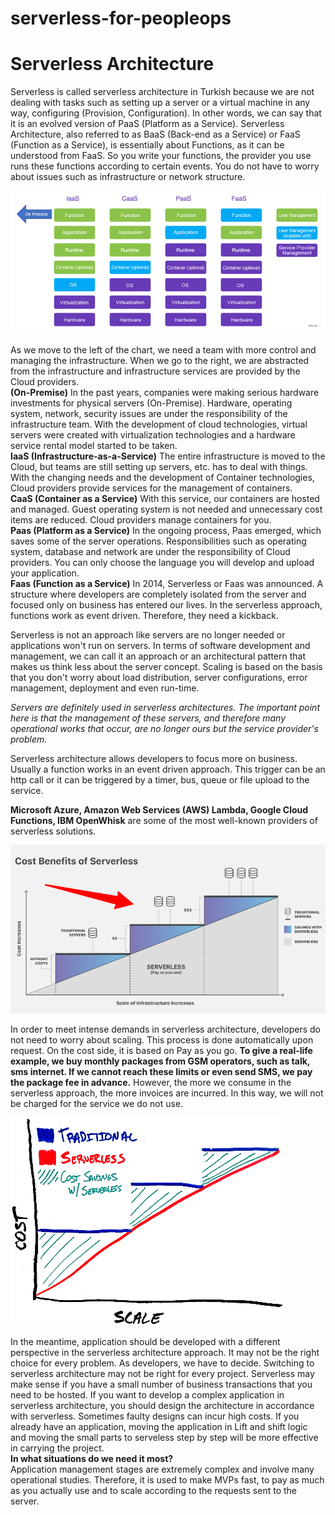 # serverless-for-peopleops
# Serverless Architecture
Serverless is called serverless architecture in Turkish because we are not dealing with tasks such as setting up a server or a virtual machine in any way, configuring (Provision, Configuration). In other words, we can say that it is an evolved version of PaaS (Platform as a Service). Serverless Architecture, also referred to as BaaS (Back-end as a Service) or FaaS (Function as a Service), is essentially about Functions, as it can be understood from FaaS. So you write your functions, the provider you use runs these functions according to certain events. You do not have to worry about issues such as infrastructure or network structure.

![etiket](https://github.com/ankabeta/serverless-for-peopleops/blob/main/Images/1.png)

As we move to the left of the chart, we need a team with more control and managing the infrastructure. When we go to the right, we are abstracted from the infrastructure and infrastructure services are provided by the Cloud providers. <br/>
**(On-Premise)** In the past years, companies were making serious hardware investments for physical servers (On-Premise). Hardware, operating system, network, security issues are under the responsibility of the infrastructure team. With the development of cloud technologies, virtual servers were created with virtualization technologies and a hardware service rental model started to be taken. <br/>
**IaaS (Infrastructure-as-a-Service)** The entire infrastructure is moved to the Cloud, but teams are still setting up servers, etc. has to deal with things. With the changing needs and the development of Container technologies, Cloud providers provide services for the management of containers. <br/>
**CaaS (Container as a Service)** With this service, our containers are hosted and managed. Guest operating system is not needed and unnecessary cost items are reduced. Cloud providers manage containers for you. <br/>
**Paas (Platform as a Service)** In the ongoing process, Paas emerged, which saves some of the server operations. Responsibilities such as operating system, database and network are under the responsibility of Cloud providers. You can only choose the language you will develop and upload your application. <br/>
**Faas (Function as a Service)** In 2014, Serverless or Faas was announced. A structure where developers are completely isolated from the server and focused only on business has entered our lives. In the serverless approach, functions work as event driven. Therefore, they need a kickback. <br/>

Serverless is not an approach like servers are no longer needed or applications won't run on servers. In terms of software development and management, we can call it an approach or an architectural pattern that makes us think less about the server concept. Scaling is based on the basis that you don't worry about load distribution, server configurations, error management, deployment and even run-time. <br/>

*Servers are definitely used in serverless architectures. The important point here is that the management of these servers, and therefore many operational works that occur, are no longer ours but the service provider's problem.*

Serverless architecture allows developers to focus more on business. Usually a function works in an event driven approach. This trigger can be an http call or it can be triggered by a timer, bus, queue or file upload to the service. <br/>

**Microsoft Azure, Amazon Web Services (AWS) Lambda, Google Cloud Functions, IBM OpenWhisk** are some of the most well-known providers of serverless solutions.

![etiket](https://github.com/ankabeta/serverless-for-peopleops/blob/main/Images/2.png)
 
In order to meet intense demands in serverless architecture, developers do not need to worry about scaling. This process is done automatically upon request. On the cost side, it is based on Pay as you go. **To give a real-life example, we buy monthly packages from GSM operators, such as talk, sms internet. If we cannot reach these limits or even send SMS, we pay the package fee in advance.** However, the more we consume in the serverless approach, the more invoices are incurred. In this way, we will not be charged for the service we do not use.
 
 ![etiket](https://github.com/ankabeta/serverless-for-peopleops/blob/main/Images/3.png)
 
In the meantime, application should be developed with a different perspective in the serverless architecture approach. It may not be the right choice for every problem. As developers, we have to decide. Switching to serverless architecture may not be right for every project. Serverless may make sense if you have a small number of business transactions that you need to be hosted. If you want to develop a complex application in serverless architecture, you should design the architecture in accordance with serverless. Sometimes faulty designs can incur high costs. If you already have an application, moving the application in Lift and shift logic and moving the small parts to serveless step by step will be more effective in carrying the project.
<br/>
**In what situations do we need it most?**
<br/>
Application management stages are extremely complex and involve many operational studies. Therefore, it is used to make MVPs fast, to pay as much as you actually use and to scale according to the requests sent to the server.

